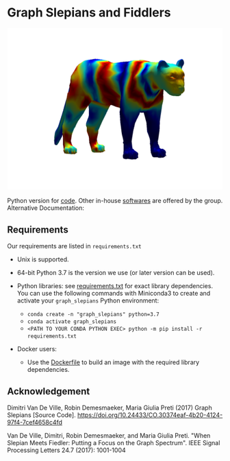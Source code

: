 # Graph Slepians and Fiddlers

![bear](results/fig-signal-slep-filtered.png)

Python version for [code](https://codeocean.com/capsule/5202042/tree). Other in-house [softwares](https://miplab.epfl.ch/index.php/software) are offered by the group. 
Alternative Documentation: 

## Requirements

Our requirements are listed in `requirements.txt`

* Unix is supported.
* 64-bit Python 3.7 is the version we use (or later version can be used).
* Python libraries: see [requirements.txt](./requirements.txt) for exact library dependencies. You can use the following
  commands with Miniconda3 to create and activate your `graph_slepians` Python environment:
    - `conda create -n "graph_slepians" python=3.7`
    - `conda activate graph_slepians`
    - `<PATH TO YOUR CONDA PYTHON EXEC> python -m pip install -r requirements.txt`

* Docker users:
    - Use the [Dockerfile](./Dockerfile) to build an image with the required library dependencies.

## Acknowledgement


Dimitri Van De Ville, Robin Demesmaeker, Maria Giulia Preti (2017) Graph Slepians [Source Code]. https://doi.org/10.24433/CO.30374eaf-4b20-4124-97f4-7cef4658c4fd

Van De Ville, Dimitri, Robin Demesmaeker, and Maria Giulia Preti. "When Slepian Meets Fiedler: Putting a Focus on the Graph Spectrum". IEEE Signal Processing Letters 24.7 (2017): 1001-1004
